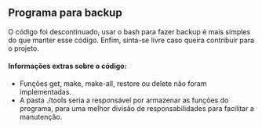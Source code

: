 ## Programa para backup 
O código foi descontinuado, usar o bash para fazer backup é mais simples do que manter esse código.
Enfim, sinta-se livre caso queira contribuir para o projeto.

#### Informações extras sobre o código:
- Funções get, make, make-all, restore ou delete não foram implementadas.
- A pasta ./tools seria a responsável por armazenar as funções do programa, para uma melhor divisão de responsabilidades para facilitar a manutenção.
